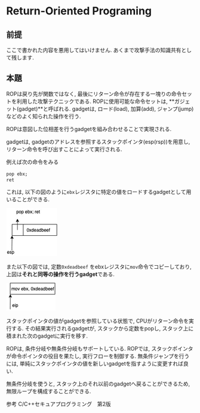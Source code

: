 # Return-Oriented Programing

## 前提

ここで書かれた内容を悪用してはいけません. あくまで攻撃手法の知識共有として残します.

## 本題

ROPは戻り先が関数ではなく, 最後にリターン命令が存在する一塊りの命令セットを利用した攻撃テクニックである.
ROPに使用可能な命令セットは, **ガジェット(gadget)**と呼ばれる.
gadgetは, ロード(load), 加算(add), ジャンプ(jump)などのよく知られた操作を行う.

ROPは意図した位相差を行うgadgetを組み合わせることで実現される.

gadgetは, gadgetのアドレスを参照するスタックポインタ(esp(rsp))を用意し, リターン命令を呼び出すことによって実行される.

例えば次の命令をみる
```
pop ebx;
ret
```
これは, 以下の図のように`ebx`レジスタに特定の値をロードするgadgetとして用いることができる.

![rop](./image/rop.jpg)

また以下の図では, 定数`0xdeadbeef` をebxレジスタに`mov`命令でコピーしており, 上図は**それと同等の操作を行うgadget**である.

![rop](./image/rop_mov.jpg)

スタックポインタの値がgadgetを参照している状態で, CPUがリターン命令を実行する.
その結果実行されるgadgetが, スタックから定数をpopし, スタック上に積まれた次のgadgetに実行を移す.

ROPは, 条件分岐や無条件分岐もサポートしている.
ROPでは, スタックポインタが命令ポインタの役目を果たし, 実行フローを制御する.
無条件ジャンプを行うには, 単純にスタックポインタの値を新しいgadgetを指すように変更すれば良い.

無条件分岐を使うと, スタック上のそれ以前のgadgetへ戻ることができるため, 無限ループを構成することができる.

参考
C/C++セキュアプログラミング　第2版